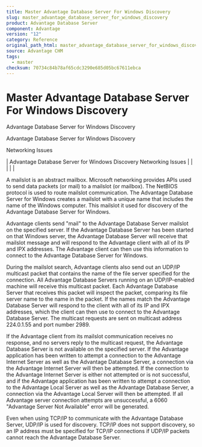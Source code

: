 ```yaml
---
title: Master Advantage Database Server For Windows Discovery
slug: master_advantage_database_server_for_windows_discovery
product: Advantage Database Server
component: Advantage
version: "12"
category: Reference
original_path_html: master_advantage_database_server_for_windows_discovery.htm
source: Advantage CHM
tags:
  - master
checksum: 70734c84b78af65cdc3290e685d05bc67611ebca
---
```


# Master Advantage Database Server For Windows Discovery

Advantage Database Server for Windows Discovery

Advantage Database Server for Windows Discovery

Networking Issues

| Advantage Database Server for Windows Discovery  Networking Issues |  |  |  |  |

A mailslot is an abstract mailbox. Microsoft networking provides APIs used to send data packets (or mail) to a mailslot (or mailbox). The NetBIOS protocol is used to route mailslot communication. The Advantage Database Server for Windows creates a mailslot with a unique name that includes the name of the Windows computer. This mailslot it used for discovery of the Advantage Database Server for Windows.

Advantage clients send "mail" to the Advantage Database Server mailslot on the specified server. If the Advantage Database Server has been started on that Windows server, the Advantage Database Server will receive that mailslot message and will respond to the Advantage client with all of its IP and IPX addresses. The Advantage client can then use this information to connect to the Advantage Database Server for Windows.

During the mailslot search, Advantage clients also send out an UDP/IP multicast packet that contains the name of the file server specified for the connection. All Advantage Database Servers running on an UDP/IP-enabled machine will receive this multicast packet. Each Advantage Database Server that receives this packet will inspect the packet, comparing its file server name to the name in the packet. If the names match the Advantage Database Server will respond to the client with all of its IP and IPX addresses, which the client can then use to connect to the Advantage Database Server. The multicast requests are sent on multicast address 224.0.1.55 and port number 2989.

If the Advantage client from its mailslot communication receives no response, and no servers reply to the multicast request, the Advantage Database Server is not available on the specified server. If the Advantage application has been written to attempt a connection to the Advantage Internet Server as well as the Advantage Database Server, a connection via the Advantage Internet Server will then be attempted. If the connection to the Advantage Internet Server is either not attempted or is not successful, and if the Advantage application has been written to attempt a connection to the Advantage Local Server as well as the Advantage Database Server, a connection via the Advantage Local Server will then be attempted. If all Advantage server connection attempts are unsuccessful, a 6060 "Advantage Server Not Available" error will be generated.

Even when using TCP/IP to communicate with the Advantage Database Server, UDP/IP is used for discovery. TCP/IP does not support discovery, so an IP address must be specified for TCP/IP connections if UDP/IP packets cannot reach the Advantage Database Server.
